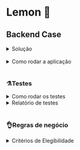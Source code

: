 # Lemon 🍋
## Backend Case

<details>
<summary>Solução</summary>

- A lógica de negócio desenvolvida usando POO e TypeScript.
- Realizados testes unitários para cada classe criada.
- Implementada API simples para entrega do resultado de elegibilidade do cliente.
- Adicionados testes de integração.
- É possível visualizar a cobertura de testes.
- Para saber como rodar os testes e cobertura veja a seção ``Testes``
</details>
<br>

<details>
<summary>Como rodar a aplicação</summary>

Clone o repositório:
```
git clone git@github.com:queite/lemon-case.git
```
Entre na pasta raiz:
```
cd lemon-case
```
Instale as depenências:
```
npm install
```
Acesse a branch api:
```
git checkout api
```
Rode a aplicação:
```
npm run dev
```
Teste a rota ``localhost:3000/eligibility`` com Thunder Client (rota e body já disponíveis) ou outra ferramenta de sua preferência.

<br>

<details>
<summary>Formato do body</summary>

**Cliente elegível**
```
{
  "numeroDoDocumento": "14041737706",
  "tipoDeConexao": "bifasico",
  "classeDeConsumo": "comercial",
  "modalidadeTarifaria": "convencional",
  "historicoDeConsumo": [
    3878,
    9760,
    5976,
    2797,
    2481,
    5731,
    7538,
    4392,
    7859,
    4160,
    6941,
    4597
  ]
}
```
**Cliente inelegível**
```
{
  "numeroDoDocumento": "14041737706",
  "tipoDeConexao": "bifasico",
  "classeDeConsumo": "rural",
  "modalidadeTarifaria": "verde",
  "historicoDeConsumo": [
    3878,
    9760,
    5976,
    2797,
    2481,
    5731,
    7538,
    4392,
    7859,
    4160
  ]
}
```
</details>
</details>
<br>

### ⚗️Testes
<details>
<summary>Como rodar os testes</summary>
<br>

Clone o repositório:
```
git clone git@github.com:queite/lemon-case.git
```
Entre na pasta raiz:
```
cd lemon-case
```
Instale as depenências:
```
npm install
```
**⚗️Rodando apenas testes**:
```
npm test
```
**🧪✅Rodando testes com cobertura**:
```
npm run test:coverage
```
</details>
<details>
<summary>Relatório de testes</summary>

**API tests:** <br>
![API tests](./img/testAPI.png)

**API coverage:** <br>
![API coverage](./img/coverageAPI.png)
</details>
<br>

### 👌Regras de negócio
<details>
<summary>Critérios de Elegibilidade</summary>

- **Classe de consumo do cliente**
    - Possíveis Valores: Comercial, Residencial, Industrial, Poder Público, e Rural.
    - Elegíveis: Comercial, Residencial e Industrial.
- **Modalidade tarifária**
    - Possíveis Valores: Branca, Azul, Verde, e Convencional.
    - Elegíveis: Convencional, Branca.
- **Consumo mínimo do cliente**
    - O cálculo deve ser feito utilizando a média dos 12 valores mais recentes do histórico de consumo.
        - Clientes com tipo de conexão Monofásica só são elegíveis caso tenham consumo médio acima de 400 kWh.
        - Clientes com tipo de conexão Bifásica só são elegíveis caso tenham consumo médio acima de 500 kWh.
        - Clientes com tipo de conexão Trifásica só são elegíveis caso tenham consumo médio acima de 750 kWh.
- Para calcular a projeção da economia anual de CO2, considere que para serem gerados 1000 kWh no Brasil são emitidos em média 84kg de CO2.
- **Subclasse de consumo do cliente**
    - Comercial
        - Elegíveis
            - Administração Condominal
            - Comercial
            - Serviços de Telecomunicação
        - Não elegíveis
            - Templos Religiosos
    - Industrial
        - Elegíveis
            - Industrial
        - Não elegíveis
    - Residencial
        - Elegíveis
            - Residencial
        - Não elegíveis
            - Baixa renda
    - Poder Público
        - Elegíveis
        - Não elegíveis
            - Poder público estadual
            - Poder público municipal
    - Rural
        - Elegíveis
        - Não elegíveis
            - Agropecuária rural
</details>